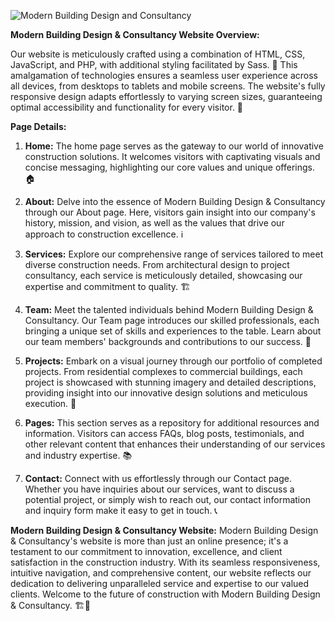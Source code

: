 ![Modern Building Design and Consultancy](https://github.com/SakiAlAmin01/Modern_Construction_Website_Project/assets/168888187/0ab7c77f-96c7-4e82-8625-848a82ea5a16)

**Modern Building Design & Consultancy Website Overview:**

Our website is meticulously crafted using a combination of HTML, CSS, JavaScript, and PHP, with additional styling facilitated by Sass. 🎨 This amalgamation of technologies ensures a seamless user experience across all devices, from desktops to tablets and mobile screens. The website's fully responsive design adapts effortlessly to varying screen sizes, guaranteeing optimal accessibility and functionality for every visitor. 📱

**Page Details:**

1. **Home:** The home page serves as the gateway to our world of innovative construction solutions. It welcomes visitors with captivating visuals and concise messaging, highlighting our core values and unique offerings. 🏠

2. **About:** Delve into the essence of Modern Building Design & Consultancy through our About page. Here, visitors gain insight into our company's history, mission, and vision, as well as the values that drive our approach to construction excellence. ℹ️

3. **Services:** Explore our comprehensive range of services tailored to meet diverse construction needs. From architectural design to project consultancy, each service is meticulously detailed, showcasing our expertise and commitment to quality. 🏗️

4. **Team:** Meet the talented individuals behind Modern Building Design & Consultancy. Our Team page introduces our skilled professionals, each bringing a unique set of skills and experiences to the table. Learn about our team members' backgrounds and contributions to our success. 👥

5. **Projects:** Embark on a visual journey through our portfolio of completed projects. From residential complexes to commercial buildings, each project is showcased with stunning imagery and detailed descriptions, providing insight into our innovative design solutions and meticulous execution. 🌆

6. **Pages:** This section serves as a repository for additional resources and information. Visitors can access FAQs, blog posts, testimonials, and other relevant content that enhances their understanding of our services and industry expertise. 📚

7. **Contact:** Connect with us effortlessly through our Contact page. Whether you have inquiries about our services, want to discuss a potential project, or simply wish to reach out, our contact information and inquiry form make it easy to get in touch. 📞

**Modern Building Design & Consultancy Website:**
Modern Building Design & Consultancy's website is more than just an online presence; it's a testament to our commitment to innovation, excellence, and client satisfaction in the construction industry. With its seamless responsiveness, intuitive navigation, and comprehensive content, our website reflects our dedication to delivering unparalleled service and expertise to our valued clients. Welcome to the future of construction with Modern Building Design & Consultancy. 🏗️🌟
